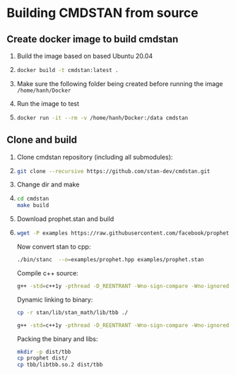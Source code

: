 # Building CMDSTAN from source


## Create docker image to build cmdstan

1. Build the image based on based Ubuntu 20.04
2. 
	```sh
	docker build -t cmdstan:latest .
	```

2. Make sure the following folder being created before running the image
	`/home/hanh/Docker`

3. Run the image to test
4. 
	```sh
	docker run -it --rm -v /home/hanh/Docker:/data cmdstan
	```

## Clone and build

1. Clone cmdstan repository (including all submodules):
2. 
	```sh
	git clone --recursive https://github.com/stan-dev/cmdstan.git
	```

2. Change dir and make
3. 
	```sh
	cd cmdstan
	make build
	```

3. Download prophet.stan and build
4. 
	```sh
	wget -P examples https://raw.githubusercontent.com/facebook/prophet/main/python/stan/prophet.stan
	```
	
	Now convert stan to cpp:
	
	```sh
	./bin/stanc  --o=examples/prophet.hpp examples/prophet.stan
	```
	
	Compile c++ source:
	
	```sh
	g++ -std=c++1y -pthread -D_REENTRANT -Wno-sign-compare -Wno-ignored-attributes      -I stan/lib/stan_math/lib/tbb_2020.3/include    -O3 -I src -I stan/src -I stan/lib/rapidjson_1.1.0/ -I lib/CLI11-1.9.1/ -I stan/lib/stan_math/ -I stan/lib/stan_math/lib/eigen_3.4.0 -I stan/lib/stan_math/lib/boost_1.84.0 -I stan/lib/stan_math/lib/sundials_6.1.1/include -I stan/lib/stan_math/lib/sundials_6.1.1/src/sundials    -DBOOST_DISABLE_ASSERTS          -c -Wno-ignored-attributes   -x c++ -o examples/prophet.o examples/prophet.hpp
	```
	
	Dynamic linking to binary:
	
	```sh
	cp -r stan/lib/stan_math/lib/tbb ./
	```
	
	```sh
	g++ -std=c++1y -pthread -D_REENTRANT -Wno-sign-compare -Wno-ignored-attributes      -I stan/lib/stan_math/lib/tbb_2020.3/include    -O3 -I src -I stan/src -I stan/lib/rapidjson_1.1.0/ -I lib/CLI11-1.9.1/ -I stan/lib/stan_math/ -I stan/lib/stan_math/lib/eigen_3.4.0 -I stan/lib/stan_math/lib/boost_1.84.0 -I stan/lib/stan_math/lib/sundials_6.1.1/include -I stan/lib/stan_math/lib/sundials_6.1.1/src/sundials    -DBOOST_DISABLE_ASSERTS               -Wl,-L,tbb -Wl,-rpath,tbb        examples/prophet.o src/cmdstan/main.o       -ltbb   stan/lib/stan_math/lib/sundials_6.1.1/lib/libsundials_nvecserial.a stan/lib/stan_math/lib/sundials_6.1.1/lib/libsundials_cvodes.a stan/lib/stan_math/lib/sundials_6.1.1/lib/libsundials_idas.a stan/lib/stan_math/lib/sundials_6.1.1/lib/libsundials_kinsol.a  stan/lib/stan_math/lib/tbb/libtbb.so.2 -o prophet
	```
	
	Packing the binary and libs:
	
	```sh
	mkdir -p dist/tbb
	cp prophet dist/
	cp tbb/libtbb.so.2 dist/tbb
	```

